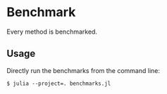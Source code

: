 # Benchmark

Every method is benchmarked.

## Usage

Directly run the benchmarks from the command line:
```
$ julia --project=. benchmarks.jl
```
